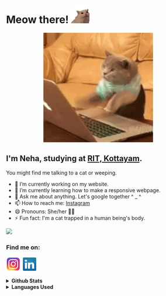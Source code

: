 # Meow there! <img src = 'assets/meow.gif' width = '50'>
<p align='center'>
    <img src = 'assets/cat.gif' width = '300' >
</p>

## I'm Neha, studying at <a href='http://rit.ac.in/'>RIT, Kottayam</a>.
You might find me talking to a cat or weeping. 
- 🔭 I’m currently working on my website.
- 🌱 I’m currently learning how to make a responsive webpage.
- 💬 Ask me about anything. Let's google together ^ _ ^ 
- 📫 How to reach me: <a href="https://www.instagram.com/nehahahaaha_/">Instagram</a>
- 😄 Pronouns: She/her 🏳‍🌈
- ⚡ Fun fact: I'm a cat trapped in a human being's body.

![](https://komarev.com/ghpvc/?username=neha-ajith&color=green&style=plastic)

### Find me on:
<a href = 'https://www.instagram.com/nehahahaaha_/'><img src = 'assets/instagram.png' width='40'></a>
<a href = 'https://www.linkedin.com/in/neha-ajith/'><img src = 'assets/linkedin.png' width='40'></a>

<details>
<summary>
  <b>Github Stats</b>
</summary>
<p align="center"> <img src="https://github-readme-stats.vercel.app/api?username=neha-ajith&show_icons=true&theme=chartreuse-dark" />
</details>

<details>
<summary>
  <b>Languages Used</b>
</summary>
<p align="center"> <img src="https://github-readme-stats.vercel.app/api/top-langs/?username=neha-ajith&show_icons=true&theme=chartreuse-dark" />
</details>
